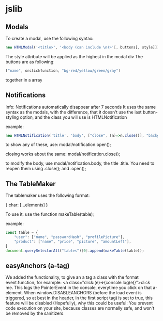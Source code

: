 # jslib

## Modals
To create a modal, use the following syntax:

```js
new HTMLModal('<title>', '<body (can include \n)>'[, buttons[, style]]);
```
The style attribute will be applied as the highest in the modal div
The buttons are as following:
```js
["name", onclickfunction, "bg-red/yellow/green/gray"]
```
together in a array



## Notifications
Info: Notifications automatically disappear after 7 seconds
It uses the same syntax as the modals, with the difference, that it doesn't use the last button-styling option, and the class you will use is HTMLNotification

example:
```js
new HTMLNotification('title', 'body', ["close", (n)=>n.close()], "background: #ff0000");
```

to show any of these, use:
modal/notification.open();

closing works about the same:
modal/notification.close();

to modify the body, use modal/notification.body, the title .title. You need to reopen them using .close(); and .open();



## The TableMaker
The tablemaker uses the following format:

{
    char: [...elements]
}

To use it, use the function makeTable(table);

example:
```js
const table = {
    "user": ["name", "passwordHash", "profilePicture"],
    "product": ["name", "price", "picture", "amountLeft"],
}
document.querySelectorAll("tables")[0].append(makeTable(table));
```

## easyAnchors (a-tag)
We added the functionality, to give an a tag a class with the format event:function, for example: \<a class="click:(e)=>{console.log(e)}">click me</a>. This logs the PointerEvent in the console, everytime you click on that a-element. When window.DISABLEANCHORS (before the load event is triggered, so at best in the header, in the first script tag) is set to true, this feature will be disabled (Hopefully), why this could be useful: You prevent code execution on your site, because classes are normally safe, and won't be removed by the sanitizers